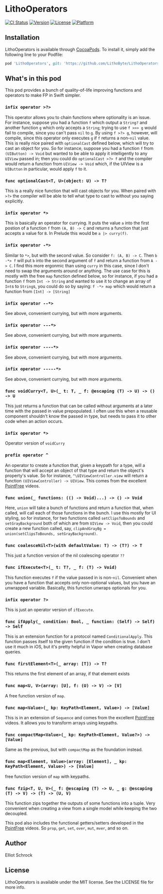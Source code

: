 # LithoOperators

[![CI Status](https://circleci.com/gh/LithoByte/LithoOperators.svg?style=svg)](https://circleci.com/gh/LithoByte/LithoOperators)
[![Version](https://img.shields.io/cocoapods/v/LithoOperators.svg?style=flat)](https://cocoapods.org/pods/LithoOperators)
[![License](https://img.shields.io/cocoapods/l/LithoOperators.svg?style=flat)](https://cocoapods.org/pods/LithoOperators)
[![Platform](https://img.shields.io/cocoapods/p/LithoOperators.svg?style=flat)](https://cocoapods.org/pods/LithoOperators)

## Installation

LithoOperators is available through [CocoaPods](https://cocoapods.org). To install
it, simply add the following line to your Podfile:

```ruby
pod 'LithoOperators', git: 'https://github.com/LithoByte/LithoOperators'
```

## What's in this pod

This pod provides a bunch of quality-of-life improving functions and operators to make FP in Swift simpler.

### `infix operator >?>`
This operator allows you to chain functions where optionality is an issue. For instance,
suppose you had a function `f` which output a `String?` and another function `g` which only
accepts a `String`; trying to use `f >>> g` would fail to compile, since you can't pass `nil`
to `g`. By using `f >?> g`, however, will compile, since this operator only executes `g` if
`f` returns a non-`nil` value. This is really nice paired with `optionalCast` defined below,
which will try to cast an object for you. So for instance, suppose you had a function `f` from
`(UIButton) -> Void` but wanted to be able to apply it intelligently to any `UIView` passed
in; then you could do `optionalCast >?> f` and the compiler would return a function from
`UIView -> Void` which, if the UIView is a `UIButton` in particular, would apply `f` to it.

### `func optionalCast<T, U>(object: U) -> T?`
This is a really nice function that will cast objects for you. When paired with `>?>` the compiler will
be able to tell what type to cast to without you saying explicitly.

### `infix operator *>`
This is basically an operator for currying. It puts the value `a` into the first postion of a function `f`
from `(A, B) -> C` and returns a function that just accepts a value for `B`. In Prelude this would
be `a |> curry(f)`.

### `infix operator -*>`
Similar to `*>`, but with the second value. So consider `f: (A, B) -> C`. Then `b -*> f`
will put `b` into the second argument of `f` and return a function from `A -> C`. I find this more
ergonmic than using `curry` in this case, since I don't need to swap the arguments around or anything.
The use case for this is mostly with the free `map` function defined below, so for instance, if you had
a function `f` from `Int -> String` and wanted to use it to change an array of `Int`s to `String`s,
you could do so by saying: `f -*> map` which would return a function from `[Int] -> [String]`

### `infix operator --*>`
See above, convenient currying, but with more arguments.
### `infix operator ---*>`
See above, convenient currying, but with more arguments.
### `infix operator ----*>`
See above, convenient currying, but with more arguments.
### `infix operator -----*>`
See above, convenient currying, but with more arguments.

### `func voidCurry<T, U>(_ t: T, _ f: @escaping (T) -> U) -> () -> U`
This just returns a function that can be called without arguments at a later time with the passed in value
prepopulated. I often use this when a reusable component shouldn't know the passed in type, but needs
to pass it to other code when an action occurs.

### `infix operator *>`
Operator version of `voidCurry`

### `prefix operator ^`
An operator to create a function that, given a keypath for a type, will a function that will accept
an object of that type and return the object's property's value. So for instance,
`^\UIViewController.view` will return a function `(UIViewController) -> UIView`. This comes from
the excellent [PointFree](https://pointfree.co) videos.

### `func union(_ functions: (() -> Void)...) -> () -> Void`
Here, `union` will take a bunch of functions and return a function that, when called, will
call each of those functions in the bunch. I use this mostly for UI styling, so for instance,
for two functions called `setClipsToBounds` and `setGrayBackground` both of
which are from `UIView -> Void`, then you could create a new function called, say,
`clipAndGrayBg = union(setClipsToBounds, setGrayBackground)`.

### `func coalesceNil<T>(with defaultValue: T) -> (T?) -> T`
This just a function version of the nil coalescing operator `??`

### `func ifExecute<T>(_ t: T?, _ f: (T) -> Void)`
This function executes `f` if the value passed in is non-`nil`. Convenient when you have
a function that accepts only non-optional values, but you have an unwrapped variable. Basically,
this function unwraps optionals for you.

### `infix operator ?>`
This is just an operator version of `ifExecute`.

### `func ifApply(_ condition: Bool, _ function: (Self) -> Self) -> Self`
This is an extension function for a protocol named `ConditionalApply`.  This function passes 
itself to the given function if the condition is true. I don't use it much in iOS, but
it's pretty helpful in Vapor when creating database queries.

### `func firstElement<T>(_ array: [T]) -> T?`
This returns the first element of an array, if that element exists

### `func map<U, V>(array: [U], f: (U) -> V) -> [V]`
A free function version of `map`.

### `func map<Value>(_ kp: KeyPath<Element, Value>) -> [Value]`
This is in an extension of `Sequence` and comes from the excellent [PointFree](https://pointfree.co) videos.
It allows you to transform arrays using keypaths.

### `func compactMap<Value>(_ kp: KeyPath<Element, Value?>) -> [Value]`
Same as the previous, but with `compactMap` as the foundation instead.

### `func map<Element, Value>(array: [Element], _ kp: KeyPath<Element, Value>) -> [Value]`
free function version of `map` with keypaths.

### `func fzip<T, U, V>(_ f: @escaping (T) -> U, _ g: @escaping (T) -> V) -> (T) -> (U, V)`
This function zips together the outputs of some functions into a tuple. Very convenient when creating a view from a single model while
keeping the two decoupled.

This pod also includes the functional getters/setters developed in the [PointFree](https://pointfree.co) videos. 
So `prop`, `get`, `set`, `over`, `mut`, `mver`, and so on. 

## Author

Elliot Schrock

## License

LithoOperators is available under the MIT license. See the LICENSE file for more info.
